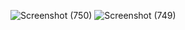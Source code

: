![Screenshot (750)](https://github.com/Joyline-Rencita/FreeCodeCamp/assets/107092284/bd8fe90b-cabe-4459-aff1-eb7edb2fdaaf)
![Screenshot (749)](https://github.com/Joyline-Rencita/FreeCodeCamp/assets/107092284/14692950-f155-4b99-83df-db67f4105ab4)

